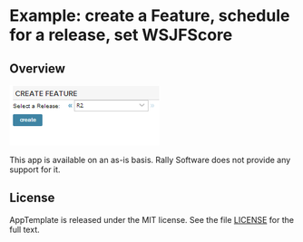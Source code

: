 Example: create a Feature, schedule for a release, set WSJFScore
=========================

## Overview
![](pic.png)

This app is available on an as-is basis. Rally Software does not provide any support for it.
## License

AppTemplate is released under the MIT license.  See the file [LICENSE](https://raw.github.com/RallyApps/AppTemplate/master/LICENSE) for the full text.
